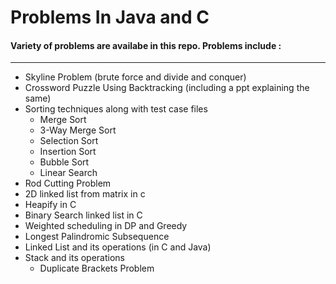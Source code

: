 # Problems In Java and C
#### Variety of problems are availabe in this repo. Problems include : <br>
---
* Skyline Problem (brute force and divide and conquer)
* Crossword Puzzle Using Backtracking (including a ppt explaining the same)
* Sorting techniques along with test case files
   * Merge Sort
   * 3-Way Merge Sort
   * Selection Sort
   * Insertion Sort
   * Bubble Sort
   * Linear Search
* Rod Cutting Problem
* 2D linked list from matrix in c
* Heapify in C
* Binary Search linked list in C
* Weighted scheduling in DP and Greedy
* Longest Palindromic Subsequence
* Linked List and its operations (in C and Java)
* Stack and its operations
  * Duplicate Brackets Problem
